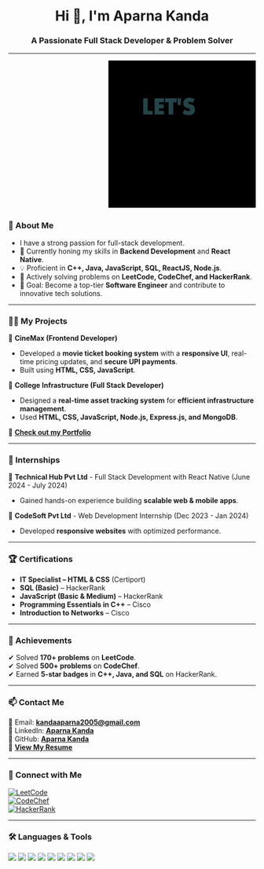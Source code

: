 <h1 align="center">Hi 👋, I'm Aparna Kanda</h1>
<h3 align="center">A Passionate Full Stack Developer & Problem Solver</h3>

---

<p align="right">
  <img src="https://github.com/aparnakanda/aparnakanda/blob/main/Code_img.gif?raw=true" width="300"/>
</p>

### 👀 About Me  
- I have a strong passion for full-stack development.  
- 🌱 Currently honing my skills in **Backend Development** and **React Native**.  
- 💡 Proficient in **C++, Java, JavaScript, SQL, ReactJS, Node.js**.  
- 🤝 Actively solving problems on **LeetCode, CodeChef, and HackerRank**.  
- 🎯 Goal: Become a top-tier **Software Engineer** and contribute to innovative tech solutions.  

---

### 👨‍💻 My Projects  
📂 **CineMax (Frontend Developer)**  
- Developed a **movie ticket booking system** with a **responsive UI**, real-time pricing updates, and **secure UPI payments**.  
- Built using **HTML, CSS, JavaScript**.  

📂 **College Infrastructure (Full Stack Developer)**  
- Designed a **real-time asset tracking system** for **efficient infrastructure management**.  
- Used **HTML, CSS, JavaScript, Node.js, Express.js, and MongoDB**.  

🔗 **[Check out my Portfolio](https://aparnakanda.github.io/AK_Portfolio/)**  

---

### 💼 Internships  
🔹 **Technical Hub Pvt Ltd** - Full Stack Development with React Native (June 2024 - July 2024)  
- Gained hands-on experience building **scalable web & mobile apps**.  

🔹 **CodeSoft Pvt Ltd** - Web Development Internship (Dec 2023 - Jan 2024)  
- Developed **responsive websites** with optimized performance.  

---

### 🏆 Certifications  
- **IT Specialist – HTML & CSS** (Certiport)  
- **SQL (Basic)** – HackerRank  
- **JavaScript (Basic & Medium)** – HackerRank  
- **Programming Essentials in C++** – Cisco  
- **Introduction to Networks** – Cisco  

---

### 🏅 Achievements  
✔ Solved **170+ problems** on **LeetCode**.  
✔ Solved **500+ problems** on **CodeChef**.  
✔ Earned **5-star badges** in **C++, Java, and SQL** on HackerRank.  

---

### 📫 Contact Me  
📧 Email: **kandaaparna2005@gmail.com**  
🔗 LinkedIn: **[Aparna Kanda](https://www.linkedin.com/in/aparna-kanda/)**  
🔗 GitHub: **[Aparna Kanda](https://github.com/aparnakanda)**  
📄 **[View My Resume](https://drive.google.com/file/d/1eBEg7EYxUq2-6XFqzV59djQusRzvZquh/view?usp=drivesdk)**  

---

### 🔗 Connect with Me  
[![LeetCode](https://img.shields.io/badge/LeetCode-%23FFA116.svg?&style=for-the-badge&logo=leetcode&logoColor=white)](https://leetcode.com/u/Aparna_Kanda/)  
[![CodeChef](https://img.shields.io/badge/CodeChef-%23B92B27.svg?&style=for-the-badge&logo=codechef&logoColor=white)](https://www.codechef.com/users/aparna_kanda)  
[![HackerRank](https://img.shields.io/badge/HackerRank-%232EC866.svg?&style=for-the-badge&logo=hackerrank&logoColor=white)](https://www.hackerrank.com/profile/kandaaparna2005)  

---

### 🛠️ Languages & Tools  
<p align="left">  
<img src="https://img.shields.io/badge/HTML5-%23E34F26.svg?&style=for-the-badge&logo=html5&logoColor=white"/>  
<img src="https://img.shields.io/badge/CSS3-%231572B6.svg?&style=for-the-badge&logo=css3&logoColor=white"/>  
<img src="https://img.shields.io/badge/JavaScript-%23F7DF1E.svg?&style=for-the-badge&logo=javascript&logoColor=black"/>  
<img src="https://img.shields.io/badge/C++-%2300599C.svg?&style=for-the-badge&logo=c%2B%2B&logoColor=white"/>  
<img src="https://img.shields.io/badge/Java-%23007396.svg?&style=for-the-badge&logo=java&logoColor=white"/>  
<img src="https://img.shields.io/badge/ReactJS-%2361DAFB.svg?&style=for-the-badge&logo=react&logoColor=black"/>  
<img src="https://img.shields.io/badge/Node.js-%23339933.svg?&style=for-the-badge&logo=node.js&logoColor=white"/>  
<img src="https://img.shields.io/badge/MongoDB-%2347A248.svg?&style=for-the-badge&logo=mongodb&logoColor=white"/>  
<img src="https://img.shields.io/badge/MySQL-%234479A1.svg?&style=for-the-badge&logo=mysql&logoColor=white"/>  
</p>  
